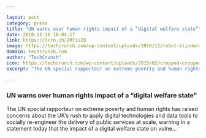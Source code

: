 ```yaml
---

layout: post
category: press
title: "UN warns over human rights impact of a “digital welfare state”"
date: 2018-11-16 18:04:17
link: https://tcrn.ch/2RYisZ8
image: https://techcrunch.com/wp-content/uploads/2016/12/robot-blinders-alt.png?w=711
domain: techcrunch.com
author: "TechCrunch"
icon: https://techcrunch.com/wp-content/uploads/2015/02/cropped-cropped-favicon-gradient.png?w=180
excerpt: "The UN special rapporteur on extreme poverty and human rights has raised concerns about the UK’s rush to apply digital technologies and data tools to socially re-engineer the delivery of public services at scale, warning in a statement today that the impact of a digital welfare state on vulne…"

---
```


### UN warns over human rights impact of a “digital welfare state”

The UN special rapporteur on extreme poverty and human rights has raised concerns about the UK’s rush to apply digital technologies and data tools to socially re-engineer the delivery of public services at scale, warning in a statement today that the impact of a digital welfare state on vulne…
